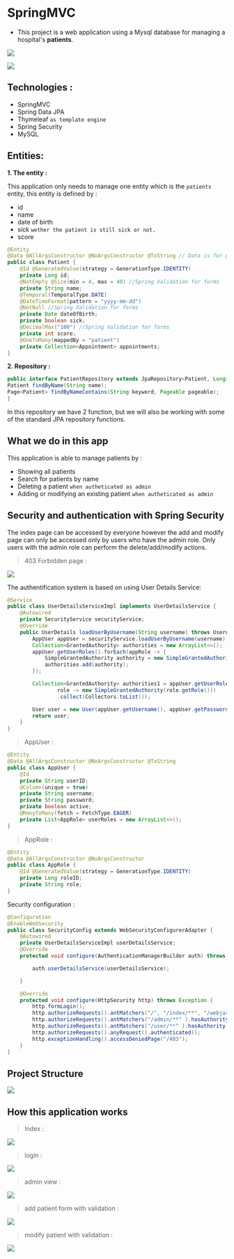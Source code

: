 # SpringMVC
- This project is a web application using a Mysql database for managing a hospital's **patients**.

![](src/main/resources/static/images/readme-images/app_demo_1.gif)

![](src/main/resources/static/images/readme-images/app_demo_2.gif)
## Technologies :

- SpringMVC
- Spring Data JPA
- Thymeleaf `as template engine`
- Spring Security
- MySQL

## Entities:
**1. The entity :**

This application only needs to manage one entity which is the `patients` entity, this entity is defined by :
- id
- name
- date of birth
- sick `wether the patient is still sick or not.`
- score

```Java
@Entity
@Data @AllArgsConstructor @NoArgsConstructor @ToString // Data is for getters and setters
public class Patient {
    @Id @GeneratedValue(strategy = GenerationType.IDENTITY)
    private Long id;
    @NotEmpty @Size(min = 4, max = 40) //Spring Validation for forms
    private String name;
    @Temporal(TemporalType.DATE)
    @DateTimeFormat(pattern = "yyyy-mm-dd")
    @NotNull //Spring Validation for forms
    private Date dateOfBirth;
    private boolean sick;
    @DecimalMax("100") //Spring Validation for forms
    private int score;
    @OneToMany(mappedBy = "patient")
    private Collection<Appointment> appointments;
}
```

**2. Repository :**

```Java
public interface PatientRepository extends JpaRepository<Patient, Long> {
Patient findByName(String name);
Page<Patient> findByNameContains(String keyword, Pageable pageable);
}
```
In this repository we have 2 function, but we will also be working with some of the standard JPA repository functions.

## What we do in this app

This application is able to manage patients by :

- Showing all patients
- Search for patients by name
- Deleting a patient `when autheticated as admin`
- Adding or modifying an existing patient `when autheticated as admin`

## Security and authentication with Spring Security

The index page can be accessed by everyone however the add and modify page can only be accessed only by users who have the admin role.
Only users with the admin role can perform the delete/add/modify actions.

>403 Forbidden page :

![](src/main/resources/static/images/readme-images/403.png)

The authentification system is based on using User Details Service:

```Java
@Service
public class UserDetailsServiceImpl implements UserDetailsService {
    @Autowired
    private SecurityService securityService;
    @Override
    public UserDetails loadUserByUsername(String username) throws UsernameNotFoundException {
        AppUser appUser = securityService.loadUserByUsername(username);
        Collection<GrantedAuthority> authorities = new ArrayList<>();
        appUser.getUserRoles().forEach(appRole -> {
            SimpleGrantedAuthority authority = new SimpleGrantedAuthority(appRole.getRole());
            authorities.add(authority);
        });

        Collection<GrantedAuthority> authorities1 = appUser.getUserRoles().stream().map(
                role -> new SimpleGrantedAuthority(role.getRole()))
                .collect(Collectors.toList());

        User user = new User(appUser.getUsername(), appUser.getPassword(), authorities);
        return user;
    }
}
```
>AppUser :
```Java
@Entity
@Data @AllArgsConstructor @NoArgsConstructor @ToString
public class AppUser {
    @Id
    private String userID;
    @Column(unique = true)
    private String username;
    private String password;
    private boolean active;
    @ManyToMany(fetch = FetchType.EAGER)
    private List<AppRole> userRoles = new ArrayList<>();
}
```
>AppRole :
```Java
@Entity
@Data @AllArgsConstructor @NoArgsConstructor
public class AppRole {
    @Id @GeneratedValue(strategy = GenerationType.IDENTITY)
    private Long roleID;
    private String role;
}
```
Security configuration :
```JAVA
@Configuration
@EnableWebSecurity
public class SecurityConfig extends WebSecurityConfigurerAdapter {
    @Autowired
    private UserDetailsServiceImpl userDetailsService;
    @Override
    protected void configure(AuthenticationManagerBuilder auth) throws Exception {

        auth.userDetailsService(userDetailsService);

    }

    @Override
    protected void configure(HttpSecurity http) throws Exception {
        http.formLogin();
        http.authorizeRequests().antMatchers("/", "/index/**", "/webjars/**", "/resources/**", "/static/**", "/images/**" ).permitAll();
        http.authorizeRequests().antMatchers("/admin/**" ).hasAuthority("ADMIN");
        http.authorizeRequests().antMatchers("/user/**" ).hasAuthority("USER");
        http.authorizeRequests().anyRequest().authenticated();
        http.exceptionHandling().accessDeniedPage("/403");
    }
}
```
## Project Structure
![](src/main/resources/static/images/readme-images/project_structure.png)

## How this application works

>Index :

![](src/main/resources/static/images/readme-images/index.png)
>login :

![](src/main/resources/static/images/readme-images/login.png)
>admin view :

![](src/main/resources/static/images/readme-images/admin_view.png)
>add patient form with validation :

![](src/main/resources/static/images/readme-images/add_patient.png)

>modify patient with validation :

![](src/main/resources/static/images/readme-images/edit_patient.png)